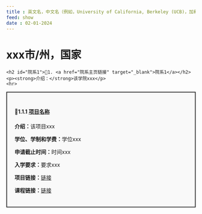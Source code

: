 ```yaml
---
title : 英文名，中文名（例如，University of California, Berkeley (UCB)，加利福尼亚大学伯克利分校）
feed: show
date : 02-01-2024
---
```


<html lang="zh">
<head>
    <meta charset="UTF-8">
    <title>英文名，中文名（例如，University of California, Berkeley (UCB)，加利福尼亚大学伯克利分校）</title>
    <link rel="stylesheet" href="/assets/css/Template_CSS.css">
    <style>
        .project-box {
            border: 2px solid #333; /* 黑色边框 */
            padding: 20px; /* 内边距 */
            margin: 10px 0; /* 外边距 */
            background-color: #f9f9f9; /* 背景颜色 */
        }
    </style>
</head>
<body>
    <h1>xxx市/州，国家</h1>

    <h2 id="院系1">🏫1. <a href="院系主页链接" target="_blank">院系1</a></h2>
    <p><strong>介绍：</strong>该学院xxx</p>
    <hr>
  
 <div class="project-box">
        <h4>🤖1.1.1 <a href="项目网页链接" target="_blank">项目名称</a></h4>
        <p><strong>介绍：</strong>该项目xxx</p>
        <p><strong>学位、学制和学费：</strong>学位xxx</p>
        <p><strong>申请截止时间：</strong>时间xxx</p>
        <p><strong>入学要求：</strong>要求xxx</p>
        <p><strong>项目链接：</strong><a href="项目网页链接" target="_blank">链接</a></p>
        <p><strong>课程链接：</strong><a href="项目网页链接" target="_blank">链接</a></p>
    </div>
</body>
</html>
